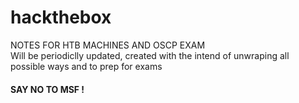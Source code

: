 # hackthebox
NOTES FOR HTB MACHINES AND OSCP EXAM<br />
Will be periodiclly updated, created with the intend of unwraping all possible ways and to prep for exams<br />
#### SAY NO TO MSF !
